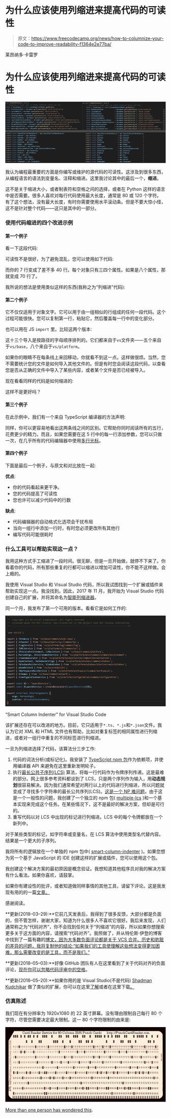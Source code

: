 # 为什么应该使用列缩进来提高代码的可读性

> 原文：<https://www.freecodecamp.org/news/how-to-columnize-your-code-to-improve-readability-f1364e2e77ba/>

莱昂纳多·卡雷罗

# 为什么应该使用列缩进来提高代码的可读性

![1*EWTTZDqP8okovm5BF4QPFA](img/5689184aec9d0e52cc202f240869f212.png)

我认为编程最重要的方面是你编写或维护的源代码的可读性。这涉及到很多东西，从编程语言的语法到变量名、注释和缩进。这里我讨论其中的最后一个，**缩进**。

这不是关于缩进大小，或者制表符和空格之间的选择，或者在 Python 这样的语言中是否需要。很多人喜欢对每行代码使用最大长度，通常是 80 或 120 个字符。有了这个想法，没有最大长度，有时你需要使用水平滚动条。但是不要大惊小怪，这不是针对整个代码——这只是其中的一部分。

### 使用代码缩进的四个改进示例

#### 第一个例子

看一下这段代码:

可读性不是很好，为了避免混乱，您可以使用如下代码:

而你的 7 行变成了差不多 40 行。每个对象只有三四个属性。如果是八个属性，那就变成 70 行了。

我所说的想法是使用类似这样的东西(我称之为“列缩进”代码):

#### 第二个例子

它不仅仅适用于对象文字。它可以用于由一组相似的行组成的任何一段代码。这个过程可能很快。您可以复制第一行，粘贴它，然后覆盖每一行中的变化部分。

也可以用在 JS `import` 里。比较这两个版本:

这十三个导入是按路径的字母顺序排列的。它们都来自于`vs`文件夹——五个来自于`vs/base`，八个来自于`vs/platform`。

如果你的眼睛不在每条线上来回移动，你就看不到这一点。这样做很烦。当然，您不需要统计您的文件是如何导入其他文件的。但是有时您会阅读这段代码，以查看您是否从正确的文件中导入了某些内容，或者某个文件是否已经被导入。

现在看看同样的代码是如何缩进的:

这样不是更好吗？

#### 第三个例子

在此示例中，我们有一个来自 TypeScript 编译器的方法声明:

同样，你可以更容易地看出这两条线之间的区别。它帮助你同时阅读所有的五行，花费更少的精力。而且，如果您需要在这 5 行中的每一行添加参数，您可以只做一次，在几乎所有的代码编辑器中使用[多行光标](https://stackoverflow.com/a/30039968)。

#### 第四个例子

下面是最后一个例子，与原文和对比放在一起:

**优点**:

*   你的代码看起来更干净。
*   您的代码提高了可读性
*   您也许可以减少代码中的行数

**缺点**:

*   代码编辑器的自动格式化选项会干扰布局
*   当向一组行中添加一行时，有时您必须更改所有其他行
*   编写代码可能很耗时

### 什么工具可以帮助实现这一点？

我用这种方式手工缩进了一段时间。很无聊，但是一旦开始做，就停不下来了。你看着你的代码，所有那些重复的行都可以缩进以增加可读性，你不能不这样做。会上瘾的。

我使用 Visual Studio 和 Visual Studio 代码，所以我试图找到一个扩展或插件来帮助实现这一点。我没找到。因此，2017 年 11 月，我开始为 Visual Studio 代码创建自己的扩展，并将其命名为[智能列缩进器](https://marketplace.visualstudio.com/items?itemName=lmcarreiro.vscode-smart-column-indenter)。

同一个月，我发布了第一个可用的版本。看看它是如何工作的:

![1*gIMmQyMNnEpLgqAUcDTOUA](img/441e55a2b251c139592a74551f9bb10c.png)

“Smart Column Indenter” for Visual Studio Code

该扩展还存在可以改进的地方。目前，它只适用于`*.ts`、`*.js`和`*.json`文件。我认为它对 XML 和 HTML 文件也有帮助，比如对重复标签的相同属性进行列缩进，或者对一组行中重复的不同标签进行列缩进。

一旦为列缩进选择了代码，该算法分三步工作:

1.  代码的词法分析(或标记化)。我安装了 [TypeScript npm 包](https://www.npmjs.com/package/typescript)作为依赖项，并使用编译器 API 来避免在这里重新发明轮子。
2.  执行[最长公共子序列(LCS)](https://en.wikipedia.org/wiki/Longest_common_subsequence_problem) 算法，将每一行代码作为令牌序列传递。这是最难的部分。网上很多参考资料都谈到了 LCS，只是两个序列作为输入，用**动态规划**很容易解决。因为我们通常希望对两行以上的代码进行列缩进，所以问题就变成了寻找多个字符串的最长公共序列(LCS)。[这是一个 NP 难问题](http://ieeexplore.ieee.org/document/5530316/?reload=true)。由于这是一个一般性的问题，我创建了一个独立的 npm 包( [multiple-lcs](https://www.npmjs.com/package/multiple-lcs) )和一个基本实现来完成这个任务。在某些情况下，这不是最好的解决方案，但却是可行的。
3.  重写代码以对 LCS 中出现的标记进行列缩进。LCS 中的每个令牌都放在一个新列中。

对于某些类型的标记，如字符串或变量名，在 LCS 算法中使用类型名代替内容。结果是一个更大的子序列。

我将所有的逻辑放在一个单独的 npm 包中( [smart-column-indenter](https://www.npmjs.com/package/smart-column-indenter) )。如果您想为另一个基于 JavaScript 的 IDE 创建这样的扩展或插件，您可以使用这个包。

我创建这个解决方案的最初原因是概念验证。我想知道其他程序员对我的解决方案有什么看法。如果你喜欢，请鼓掌。

如果你有建设性的批评，或者知道做同样事情的其他工具，请留下评论。这是我发现有用的的一篇[文章。](http://www.draconianoverlord.com/2016/09/16/one-true-way-of-indenting.html)

感谢阅读。

**更新(2018–03–29):**它前几天发表后，我得到了很多反馈，大部分都是负面的，但不管怎样，谢谢大家，知道为什么很多人不喜欢它很好。我后来发现，人们通常称之为“代码对齐”，你不会找到任何关于“列缩进”的内容，所以如果你想搜索更多关于这方面的内容，请搜索“代码对齐”。我照做了，并从特伦斯·伊登的博客中找到了一篇有趣的[博文，因为大多数负面评论都是关于 VCS 合并、历史和肮脏的差异的问题，我将复制他的结论:“如果我们的工具使理解这些想法变得更加困难，那么需要改变的是工具，而不是我们。”](https://shkspr.mobi/blog/2014/11/why-i-vertically-align-my-code-and-you-should-too/)

**更新(2018–05–03):**好像 GitHub 团队有人在这里看到了关于代码对齐的负面评论，[现在你可以忽略代码评审中的空格](https://blog.github.com/2018-05-01-ignore-white-space-in-code-review/)。

**更新(2018–05–20):**如果你用的是 Visual Studio(不是代码) [Shadman Kudchikar](https://www.freecodecamp.org/news/how-to-columnize-your-code-to-improve-readability-f1364e2e77ba/undefined) 做了类似的扩展，你可以在这里[了解](https://medium.com/@kudchikarsk/sharp-column-indenter-visual-studio-extension-d167aaddf11f)或者在这里下载[。](https://marketplace.visualstudio.com/items?itemName=kudchikarsk.sharp-column-indenter)

### 仿真陈述

我们现在有分辨率为 1920x1080 的 22 英寸屏幕。没有理由限制自己每行 80 个字符，尽管您需要决定最大限制。这一 80 个字符限制的由来是:

![1*UV-JCMR337fEAsvCF2eVuw](img/4758b8c6f1951807bd386f6b9a1c90fd.png)

[More than one person has wondered this](https://softwareengineering.stackexchange.com/a/148678).